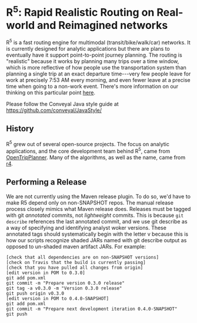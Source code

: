 # R<sup>5</sup>: Rapid Realistic Routing on Real-world and Reimagined networks

R<sup>5</sup> is a fast routing engine for multimodal (transit/bike/walk/car) networks. It is currently designed
for analytic applications but there are plans to eventually have it support point-to-point journey planning.
The routing is "realistic" because it works by planning many trips over a time window, which is more reflective of how people
use the transportation system than planning a single trip at an exact departure time---very few people leave for work at precisely
7:53 AM every morning, and even fewer leave at a precise time when going to a non-work event. There's more information on our thinking
on this particular point [here](http://conveyal.com/blog/2015/05/04/variation-in-accessibility-measures).

Please follow the Conveyal Java style guide at https://github.com/conveyal/JavaStyle/

## History

R<sup>5</sup> grew out of several open-source projects. The focus on analytic applications, and the core development team behind R<sup>5</sup>,
came from [OpenTripPlanner](http://opentripplanner.org). Many of the algorithms, as well as the name, came from [r4](https://github.com/bliksemlabs/rrrr).

## Performing a Release

We are not currently using the Maven release plugin. To do so, we'd have to make R5 depend only on non-SNAPSHOT repos. The manual release process closely mimics what Maven release does. Releases must be tagged with git *annotated* commits, not *lightweight* commits. This is because `git describe` references the last annotated commit, and we use git describe as a way of specifying and identifying analyst woker versions. These annotated tags should systematically begin with the letter v because this is how our scripts recognize shaded JARs named with git describe output as opposed to un-shaded maven artifact JARs. For example:

```
[check that all dependencies are on non-SNAPSHOT versions]
[check on Travis that the build is currently passing]
[check that you have pulled all changes from origin]
[edit version in POM to 0.3.0]
git add pom.xml
git commit -m "Prepare version 0.3.0 release"
git tag -a v0.3.0 -m "Version 0.3.0 release"
git push origin v0.3.0
[edit version in POM to 0.4.0-SNAPSHOT]
git add pom.xml
git commit -m "Prepare next development iteration 0.4.0-SNAPSHOT"
git push
```
